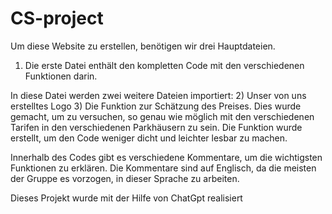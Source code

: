 # CS-project
Um diese Website zu erstellen, benötigen wir drei Hauptdateien. 

1. Die erste Datei enthält den kompletten Code mit den verschiedenen Funktionen darin. 

In diese Datei werden zwei weitere Dateien importiert: 
2) Unser von uns erstelltes Logo 
3) Die Funktion zur Schätzung des Preises. Dies wurde gemacht, um zu versuchen, so genau wie möglich mit den verschiedenen Tarifen in den verschiedenen Parkhäusern zu sein. Die Funktion wurde erstellt, um den Code weniger dicht und leichter lesbar zu machen. 

Innerhalb des Codes gibt es verschiedene Kommentare, um die wichtigsten Funktionen zu erklären. Die Kommentare sind auf Englisch, da die meisten der Gruppe es vorzogen, in dieser Sprache zu arbeiten. 

Dieses Projekt wurde mit der Hilfe von ChatGpt realisiert
